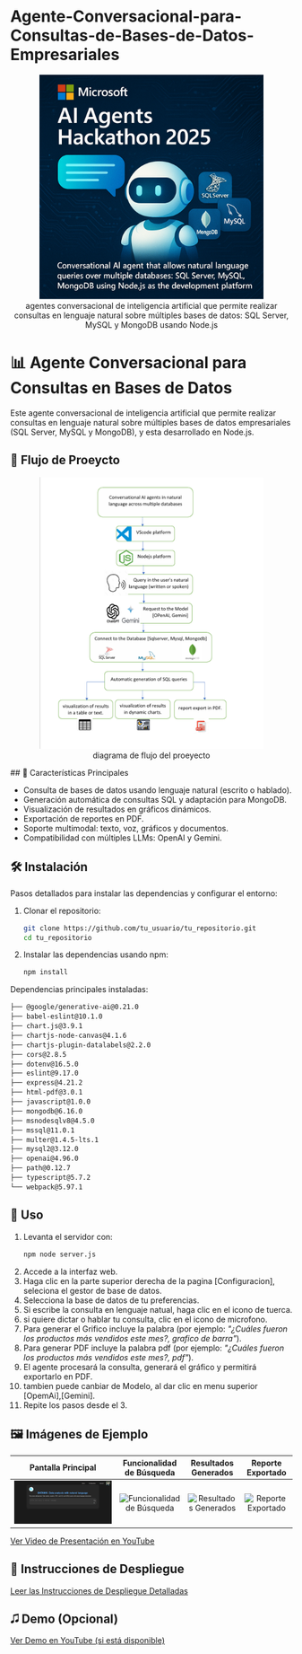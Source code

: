 # Agente-Conversacional-para-Consultas-de-Bases-de-Datos-Empresariales
<p align="center">
  <img src="Portada_Hackaton_2025.jpg" alt="Pantalla Principal" width="400"/>
  <br>agentes conversacional de inteligencia artificial que permite realizar consultas en lenguaje natural sobre múltiples bases de datos: SQL Server, MySQL y MongoDB usando Node.js 
</p>

# 📊 Agente Conversacional para Consultas en Bases de Datos

Este agente conversacional de inteligencia artificial que permite realizar consultas en lenguaje natural sobre múltiples bases de datos empresariales (SQL Server, MySQL y MongoDB), y esta desarrollado en Node.js.
## 🚀 Flujo de Proeycto
<p align="center">
  <img src="Flujo_Proyecto.png" alt="Pantalla Principal" width="400"/>
  <br>diagrama de flujo del proeyecto 
</p>
## 🚀 Características Principales

- Consulta de bases de datos usando lenguaje natural (escrito o hablado).
- Generación automática de consultas SQL y adaptación para MongoDB.
- Visualización de resultados en gráficos dinámicos.
- Exportación de reportes en PDF.
- Soporte multimodal: texto, voz, gráficos y documentos.
- Compatibilidad con múltiples LLMs: OpenAI y Gemini.

## 🛠️ Instalación

Pasos detallados para instalar las dependencias y configurar el entorno:

1. Clonar el repositorio:

   ```bash
   git clone https://github.com/tu_usuario/tu_repositorio.git
   cd tu_repositorio
   ```

2. Instalar las dependencias usando npm:

   ```bash
   npm install
   ```

Dependencias principales instaladas:

```bash
├── @google/generative-ai@0.21.0
├── babel-eslint@10.1.0
├── chart.js@3.9.1
├── chartjs-node-canvas@4.1.6
├── chartjs-plugin-datalabels@2.2.0
├── cors@2.8.5
├── dotenv@16.5.0
├── eslint@9.17.0
├── express@4.21.2
├── html-pdf@3.0.1
├── javascript@1.0.0
├── mongodb@6.16.0
├── msnodesqlv8@4.5.0
├── mssql@11.0.1
├── multer@1.4.5-lts.1
├── mysql2@3.12.0
├── openai@4.96.0
├── path@0.12.7
├── typescript@5.7.2
└── webpack@5.97.1
```

## 🧹 Uso

1. Levanta el servidor con:
   ```bash
   npm node server.js
   ```
2. Accede a la interfaz web.
3. Haga clic en la parte superior derecha de la pagina [Configuracion], seleciona el gestor de base de datos.
4. Selecciona la base de datos de tu preferencias.
5. Si escribe la consulta en lenguaje natual, haga clic en el icono de tuerca.
5. si quiere dictar o hablar tu consulta, clic en el icono de microfono.
6. Para generar el Grifico incluye la palabra (por ejemplo: *"¿Cuáles fueron los productos más vendidos este mes?, grafico de barra"*).
7. Para generar PDF incluye la palabra pdf (por ejemplo: *"¿Cuáles fueron los productos más vendidos este mes?, pdf"*).
8. El agente procesará la consulta, generará el gráfico y permitirá exportarlo en PDF.
9. tambien puede canbiar de Modelo, al dar clic en menu superior [OpemAi],[Gemini].
10. Repite los pasos desde el 3.

## 🖼️ Imágenes de Ejemplo


| Pantalla Principal | Funcionalidad de Búsqueda | Resultados Generados | Reporte Exportado |
|:------------------:|:-------------------------:|:--------------------:|:-----------------:|
| ![Pantalla Principal](Pantalla_Principal.png) | ![Funcionalidad de Búsqueda](compara_informe_gemini.gif?raw=true) | ![Resultados Generados](Enfermedades_openai.gif?raw=true) | ![Reporte Exportado](compara_informe_gemini.gif?raw=true) |

[Ver Video de Presentación en YouTube](https://www.youtube.com/watch?v=ID_DE_TU_VIDEO_DE_YOUTUBE)

## 📄 Instrucciones de Despliegue

[Leer las Instrucciones de Despliegue Detalladas](instrucciones/despliegue.md)

## 🎜️ Demo (Opcional)

[Ver Demo en YouTube (si está disponible)](https://www.youtube.com/tu-video-demo)


